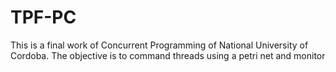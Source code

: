 # TPF-PC
This is a final work of Concurrent Programming of National University of Cordoba. The objective is to command threads using a petri net and monitor
